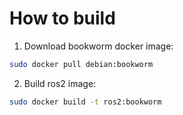
# How to build

1. Download bookworm docker image:
```bash
sudo docker pull debian:bookworm
```

2. Build ros2 image:
```bash
sudo docker build -t ros2:bookworm
```
